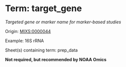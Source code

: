 # Term: target_gene

*Targeted gene or marker name for marker-based studies*

Origin: [MIXS:0000044](https://w3id.org/mixs/0000044)

Example: 16S rRNA

Sheet(s) containing term: prep_data

**Not required, but recommended by NOAA Omics**